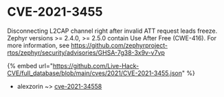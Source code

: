 # CVE-2021-3455

Disconnecting L2CAP channel right after invalid ATT request leads freeze. Zephyr versions >= 2.4.0, >= 2.5.0 contain Use After Free (CWE-416). For more information, see https://github.com/zephyrproject-rtos/zephyr/security/advisories/GHSA-7g38-3x9v-v7vp

{% embed url="https://github.com/Live-Hack-CVE/full_database/blob/main/cves/2021/CVE-2021-3455.json" %}


* alexzorin ~> [cve-2021-34558](https://www.alice-snow.ru/2021/database/cve-2021-3455/cve-2021-34558-alexzorin)